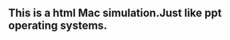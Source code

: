 This is a html Mac simulation.Just like ppt operating systems.
-----------------------------------------------